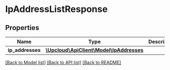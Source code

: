 # IpAddressListResponse

## Properties
Name | Type | Description | Notes
------------ | ------------- | ------------- | -------------
**ip_addresses** | [**\Upcloud\ApiClient\Model\IpAddresses**](IpAddresses.md) |  | [optional] 

[[Back to Model list]](../README.md#documentation-for-models) [[Back to API list]](../README.md#documentation-for-api-endpoints) [[Back to README]](../README.md)


